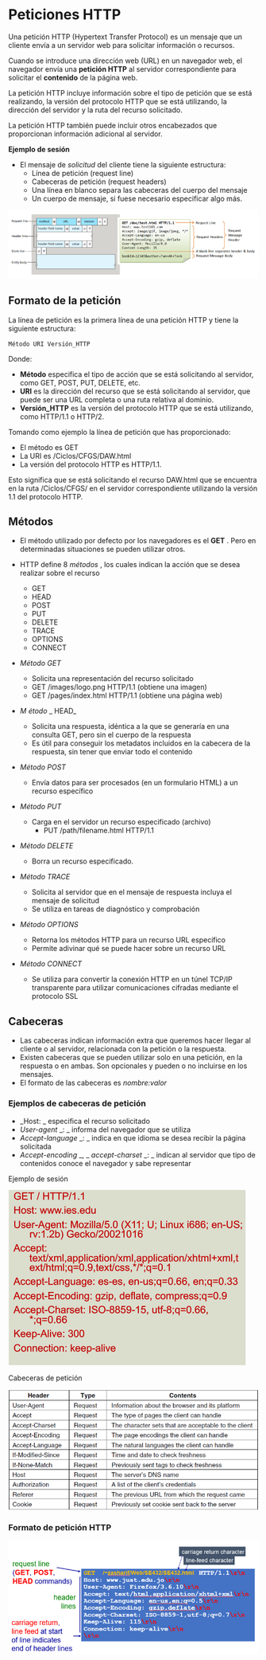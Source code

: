 # Peticiones HTTP

Una petición HTTP (Hypertext Transfer Protocol) es un mensaje que un cliente envía a un servidor web para solicitar información o recursos.

Cuando se introduce una dirección web (URL) en un navegador web, el navegador envía una **petición HTTP** al servidor correspondiente para solicitar el **contenido** de la página web.

La petición HTTP incluye información sobre el tipo de petición que se está realizando, la versión del protocolo HTTP que se está utilizando, la dirección del servidor y la ruta del recurso solicitado.

La petición HTTP también puede incluir otros encabezados que proporcionan información adicional al servidor.

**Ejemplo de sesión**

* El mensaje de  _solicitud_  del cliente tiene la siguiente estructura:
  * Línea de petición (request line)
  * Cabeceras de petición (request headers)
  * Una línea en blanco separa las cabeceras del cuerpo del mensaje
  * Un cuerpo de mensaje, si fuese necesario especificar algo más.

![imagen](img/2022-12-03-16-37-01.png)

## Formato de la petición

La línea de petición es la primera línea de una petición HTTP y tiene la siguiente estructura:

```
Método URI Versión_HTTP
```

Donde:

- **Método** especifica el tipo de acción que se está solicitando al servidor, como GET, POST, PUT, DELETE, etc.
- **URI** es la dirección del recurso que se está solicitando al servidor, que puede ser una URL completa o una ruta relativa al dominio.
- **Versión_HTTP** es la versión del protocolo HTTP que se está utilizando, como HTTP/1.1 o HTTP/2.

Tomando como ejemplo la línea de petición que has proporcionado:

- El método es GET
- La URI es /Ciclos/CFGS/DAW.html
- La versión del protocolo HTTP es HTTP/1.1.

Esto significa que se está solicitando el recurso DAW.html que se encuentra en la ruta /Ciclos/CFGS/ en el servidor correspondiente utilizando la versión 1.1 del protocolo HTTP.

## Métodos

* El método utilizado por defecto por los navegadores es el  **GET** . Pero en determinadas situaciones se pueden utilizar otros.
* HTTP define 8  _métodos_ , los cuales indican la acción que se desea realizar sobre el recurso
  * GET
  * HEAD
  * POST
  * PUT
  * DELETE
  * TRACE
  * OPTIONS
  * CONNECT

* _Método GET_
  * Solicita una representación del recurso solicitado
  * GET /images/logo.png HTTP/1.1 (obtiene una imagen)
  * GET /pages/index.html HTTP/1.1 (obtiene una página web)
* _M_  _étodo_  _ HEAD_
  * Solicita una respuesta, idéntica a la que se generaría en una consulta GET, pero sin el cuerpo de la respuesta
  * Es útil para conseguir los metadatos incluidos en la cabecera de la respuesta, sin tener que enviar todo el contenido
* _Método POST_
  * Envía datos para ser procesados (en un formulario HTML) a un recurso específico

* _Método PUT_
  * Carga en el servidor un recurso especificado (archivo)
    * PUT /path/filename.html HTTP/1.1
* _Método DELETE_
  * Borra un recurso especificado.

* _Método TRACE_
  * Solicita al servidor que en el mensaje de respuesta incluya el mensaje de solicitud
  * Se utiliza en tareas de diagnóstico y comprobación
* _Método OPTIONS_
  * Retorna los métodos HTTP para un recurso URL específico
  * Permite adivinar qué se puede hacer sobre un recurso URL
* _Método CONNECT_
  * Se utiliza para convertir la conexión HTTP en un túnel TCP/IP transparente para utilizar comunicaciones cifradas mediante el protocolo SSL

## Cabeceras

  * Las cabeceras indican información extra que queremos hacer llegar al cliente o al servidor, relacionada con la petición o la respuesta.
  * Existen cabeceras que se pueden utilizar solo en una petición, en la respuesta o en ambas. Son opcionales y pueden o no incluirse en los mensajes.
  * El formato de las cabeceras es  _nombre:valor_

### Ejemplos de cabeceras de petición

  * _Host: _ especifica el recurso solicitado
  * _User\-agent_  _: _ informa del navegador que se utiliza
  * _Accept\-language_  _: _ indica en que idioma se desea recibir la página solicitada
  * _Accept\-encoding_  _, _  _accept\-charset_  _: _ indican al servidor que tipo de contenidos conoce el navegador y sabe representar

Ejemplo de sesión

![imagen](img/teoria-http15.png)

Cabeceras de petición

![imagen](img/2022-12-03-16-39-46.png)

### Formato de petición HTTP

![imagen](img/2022-12-03-16-40-38.png)
